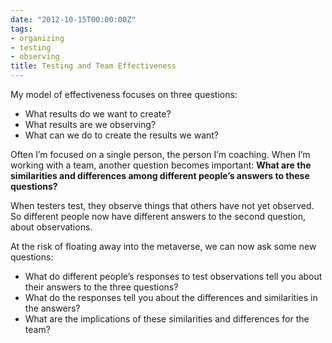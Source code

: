 ```yaml
---
date: "2012-10-15T00:00:00Z"
tags:
- organizing
- testing
- observing
title: Testing and Team Effectiveness
---
```


My model of effectiveness focuses on three questions:

  - What results do we want to create?
  - What results are we observing?
  - What can we do to create the results we want?

Often I’m focused on a single person,
the person I’m coaching.
When I’m working with a team,
another question becomes important:
**What are the similarities and differences
among different people’s answers to these questions?**

When testers test,
they observe things that others have not yet observed.
So different people now have different answers to the second question,
about observations.

At the risk of floating away into the metaverse,
we can now ask some new questions:

  - What do different people’s responses to test observations tell you
    about their answers to the three questions?
  - What do the responses tell you
    about the differences and similarities in the answers?
  - What are the implications
    of these similarities and differences for the team?
